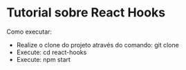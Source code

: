 # Tutorial sobre React Hooks

Como executar:

 - Realize o clone do projeto através do comando: git clone
 - Execute: cd react-hooks
 - Execute: npm start
